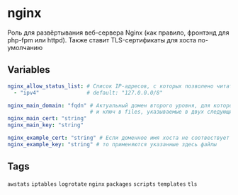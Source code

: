 # nginx
Роль для развёртывания веб-сервера Nginx (как правило, фронтэнд для php-fpm или httpd). Также ставит TLS-сертификаты для хоста по-умолчанию
## Variables
```yaml
nginx_allow_status_list: # Список IP-адресов, с которых позволено читать страницу статуса Nginx
  - "ipv4"               # default: "127.0.0.0/8"

nginx_main_domain: "fqdn" # Актуальный домен второго уровня, для которого существуют сертификат
                          # и ключ в files, указываемые в двух следующих переменных:
nginx_main_cert: "string"
nginx_main_key: "string"

nginx_example_cert: "string" # Если доменное имя хоста не соотвествует домену nginx_main_domain,
nginx_example_key: "string" # то применяются указанные здесь файлы
```
## Tags
`awstats` `iptables` `logrotate` `nginx` `packages` `scripts` `templates` `tls`

